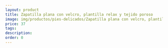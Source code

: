 ```yaml
---
layout: product
title: Zapatilla plana con velcro, plantilla relax y tejido poroso 
image: img/productos/pies-delicados/Zapatilla plana con velcro, plantilla relax y tejido poroso =37.webp
price: 37
tags: 
description: 
order: 0
---
```

